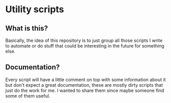 # Utility scripts

## What is this?

Basically, the idea of this repository is to just group all those scripts I write to automate or do stuff that could be interesting in the future for something else.

## Documentation?

Every script will have a little comment on top with some information about it but don't expect a great documentation, these are mostly dirty scripts that just do the work for me. I wanted to share them since maybe someone find some of them useful.
